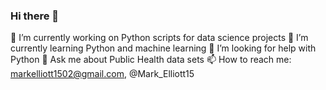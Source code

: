 ### Hi there 👋


🔭 I’m currently working on Python scripts for data science projects
🌱 I’m currently learning Python and machine learning
🤔 I’m looking for help with Python
💬 Ask me about Public Health data sets
📫 How to reach me: markelliott1502@gmail.com, @Mark_Elliott15

